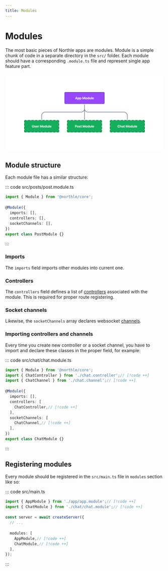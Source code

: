 ```yaml
---
title: Modules
---
```


# Modules

The most basic pieces of Northle apps are modules. Module is a simple chunk of code in a separate directory in the `src/` folder. Each module should have a corresponding `.module.ts` file and represent single app feature part.

![Modules Scheme](./assets/modules.png)

## Module structure

Each module file has a similar structure:

::: code src/posts/post.module.ts
```ts
import { Module } from '@northle/core';

@Module({
  imports: [],
  controllers: [],
  socketChannels: [],
})
export class PostModule {}
```
:::

### Imports

The `imports` field imports other modules into current one.

### Controllers

The `controllers` field defines a list of [controllers](/docs/basics/controllers-and-routes) associated with the module. This is required for proper route registering.

### Socket channels

Likewise, the `socketChannels` array declares websocket [channels](/docs/advanced/websocket).

### Importing controllers and channels

Every time you create new controller or a socket channel, you have to import and declare these classes in the proper field, for example:

::: code src/chat/chat.module.ts
```ts
import { Module } from '@northle/core';
import { ChatController } from './chat.controller';// [!code ++]
import { ChatChannel } from './chat.channel';// [!code ++]

@Module({
  imports: [],
  controllers: [
    ChatController,// [!code ++]
  ],
  socketChannels: [
    ChatChannel,// [!code ++]
  ],
})
export class ChatModule {}
```
:::

## Registering modules

Every module should be registered in the `src/main.ts` file in `modules` section like so:

::: code src/main.ts
```ts
import { AppModule } from './app/app.module';// [!code ++]
import { ChatModule } from './chat/chat.module';// [!code ++]

const server = await createServer({
  // ...

  modules: [
    AppModule,// [!code ++]
    ChatModule,// [!code ++]
  ],
});
```
:::

